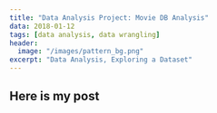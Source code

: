 ```yaml
---
title: "Data Analysis Project: Movie DB Analysis" 
data: 2018-01-12
tags: [data analysis, data wrangling]
header: 
  image: "/images/pattern_bg.png" 
excerpt: "Data Analysis, Exploring a Dataset"
---
```

<h2>Here is my post</h2>























